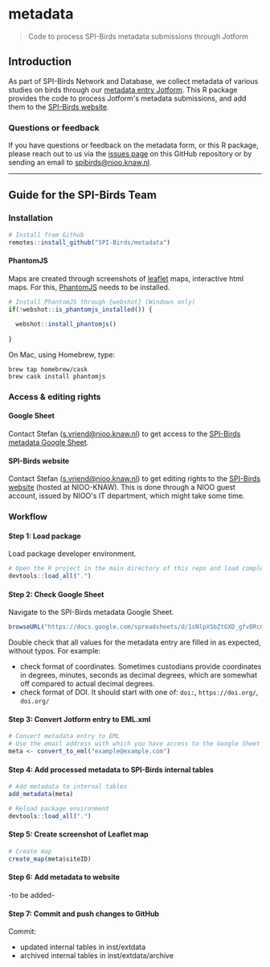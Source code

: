 # metadata

> Code to process SPI-Birds metadata submissions through Jotform

## Introduction

As part of SPI-Birds Network and Database, we collect metadata of various studies on birds through our [metadata entry Jotform](https://eu.jotform.com/form/230361997667066). This R package provides the code to process Jotform's metadata submissions, and add them to the [SPI-Birds website](https://spibirds.org).

### Questions or feedback

If you have questions or feedback on the metadata form, or this R package, please reach out to us via the [issues page](https://github.com/SPI-Birds/metadata/issues) on this GitHub repository or by sending an email to [spibirds@nioo.knaw.nl](mailto:spibirds@nioo.knaw.nl).

---

## Guide for the SPI-Birds Team

### Installation

```r
# Install from Github
remotes::install_github("SPI-Birds/metadata")
```

#### PhantomJS

Maps are created through screenshots of [leaflet](https://leafletjs.com/) maps, interactive html maps. For this, [PhantomJS](https://phantomjs.org/) needs to be installed.
```r
# Install PhantomJS through {webshot} (Windows only)
if(!webshot::is_phantomjs_installed()) {
  
  webshot::install_phantomjs()
  
}
```
On Mac, using Homebrew, type:
```
brew tap homebrew/cask
brew cask install phantomjs
```

### Access & editing rights

#### Google Sheet

Contact Stefan ([s.vriend@nioo.knaw.nl](mailto:s.vriend@nioo.knaw.nl)) to get access to the [SPI-Birds metadata Google Sheet](https://docs.google.com/spreadsheets/d/1sNlpXSbZtGXD_gfvDRcGdUUmfepOVKOOfL6s4znBB20/).

#### SPI-Birds website

Contact Stefan ([s.vriend@nioo.knaw.nl](mailto:s.vriend@nioo.knaw.nl)) to get editing rights to the [SPI-Birds website](https://spibirds.org) (hosted at NIOO-KNAW). This is done through a NIOO guest account, issued by NIOO's IT department, which might take some time.

### Workflow

#### Step 1: Load package

Load package developer environment.

```r
# Open the R project in the main directory of this repo and load complete package
devtools::load_all(".")
```

#### Step 2: Check Google Sheet

Navigate to the SPI-Birds metadata Google Sheet.

```r
browseURL("https://docs.google.com/spreadsheets/d/1sNlpXSbZtGXD_gfvDRcGdUUmfepOVKOOfL6s4znBB20/")

```
Double check that all values for the metadata entry are filled in as expected, without typos. For example:

- check format of coordinates. Sometimes custodians provide coordinates in degrees, minutes, seconds as decimal degrees, which are somewhat off compared to actual decimal degrees.
- check format of DOI. It should start with one of: `doi:`, `https://doi.org/`, `doi.org/`


#### Step 3: Convert Jotform entry to EML.xml

```r
# Convert metadata entry to EML
# Use the email address with which you have access to the Google Sheet
meta <- convert_to_eml("example@example.com")
```

#### Step 4: Add processed metadata to SPI-Birds internal tables

```r
# Add metadata to internal tables
add_metadata(meta)

# Reload package environment
devtools::load_all(".")
```
#### Step 5: Create screenshot of Leaflet map

```r
# Create map
create_map(meta$siteID)
```

#### Step 6: Add metadata to website

-to be added-

#### Step 7: Commit and push changes to GitHub

Commit:

- updated internal tables in inst/extdata
- archived internal tables in inst/extdata/archive
